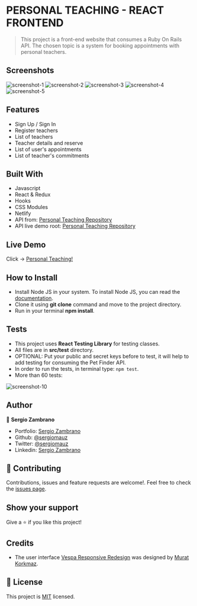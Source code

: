 # PERSONAL TEACHING - REACT FRONTEND
> This project is a front-end website that consumes a Ruby On Rails API. The chosen topic is a system for booking appointments with personal teachers.

## Screenshots

![screenshot-1](https://user-images.githubusercontent.com/36812672/103248197-9f535680-4937-11eb-860a-acc48e7e5537.png)
![screenshot-2](https://user-images.githubusercontent.com/36812672/103248198-9febed00-4937-11eb-9106-ade0d7d8db7d.png)
![screenshot-3](https://user-images.githubusercontent.com/36812672/103248199-a0848380-4937-11eb-9a5f-ee669dcb36b9.png)
![screenshot-4](https://user-images.githubusercontent.com/36812672/103248201-a0848380-4937-11eb-989e-b974e9b53434.png)
![screenshot-5](https://user-images.githubusercontent.com/36812672/103248298-0c66ec00-4938-11eb-97b4-81ed1d45f2b3.png)


## Features

- Sign Up / Sign In
- Register teachers
- List of teachers
- Teacher details and reserve
- List of user's appointments
- List of teacher's commitments


## Built With

- Javascript
- React & Redux
- Hooks
- CSS Modules
- Netlify
- API from: [Personal Teaching Repository](https://github.com/sergiomauz/RoR-Personal-Teaching)
- API live demo root: [Personal Teaching Repository](https://ror-personal-teaching-backend.herokuapp.com/api/v1/)


## Live Demo

Click -> [Personal Teaching!](https://react-personal-teaching.netlify.app/)


## How to Install

- Install Node JS in your system. To install Node JS, you can read the [documentation](https://nodejs.org/en/docs/).
- Clone it using **git clone** command and move to the project directory.
- Run in your terminal **npm install**.


## Tests

- This project uses **React Testing Library** for testing classes.
- All files are in **src/test** directory.
- OPTIONAL: Put your public and secret keys before to test, it will help to add testing for consuming the Pet Finder API.
- In order to run the tests, in terminal type: ```npm test```.
- More than 60 tests:

![screenshot-10](https://user-images.githubusercontent.com/36812672/103628232-b2a08c00-4f0c-11eb-85ec-af2725d49e60.png)

## Author

👤 **Sergio Zambrano**

- Portfolio: [Sergio Zambrano](https://www.szetapp.com/)
- Github: [@sergiomauz](https://github.com/sergiomauz)
- Twitter: [@sergiomauz](https://twitter.com/sergiomauz)
- Linkedin: [Sergio Zambrano](https://www.linkedin.com/in/sergiomauz/)


## 🤝 Contributing

Contributions, issues and feature requests are welcome!. Feel free to check the [issues page](../../issues/).


## Show your support

Give a ⭐️ if you like this project!


## Credits

- The user interface [Vespa Responsive Redesign](https://www.behance.net/gallery/26425031/Vespa-Responsive-Redesign) was designed by [Murat Korkmaz](https://www.behance.net/muratk).


## 📝 License

This project is [MIT](./LICENSE) licensed.
